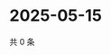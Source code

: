 # 2025-05-15

共 0 条

<!-- BEGIN ZHIHUVIDEO -->
<!-- 最后更新时间 Thu May 15 2025 22:12:19 GMT+0800 (China Standard Time) -->

<!-- END ZHIHUVIDEO -->
